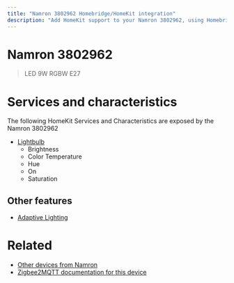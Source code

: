 ```yaml
---
title: "Namron 3802962 Homebridge/HomeKit integration"
description: "Add HomeKit support to your Namron 3802962, using Homebridge, Zigbee2MQTT and homebridge-z2m."
---
```

<!---
This file has been GENERATED using src/docgen/docgen.ts
DO NOT EDIT THIS FILE MANUALLY!
-->
# Namron 3802962
> LED 9W RGBW E27


# Services and characteristics
The following HomeKit Services and Characteristics are exposed by
the Namron 3802962

* [Lightbulb](../../light.md)
  * Brightness
  * Color Temperature
  * Hue
  * On
  * Saturation


## Other features
* [Adaptive Lighting](../../light.md)


# Related
* [Other devices from Namron](../index.md#namron)
* [Zigbee2MQTT documentation for this device](https://www.zigbee2mqtt.io/devices/3802962.html)
